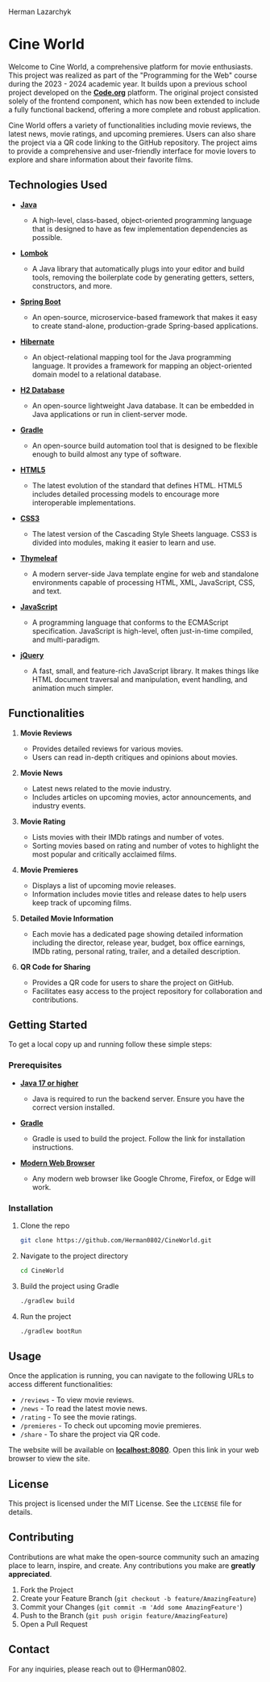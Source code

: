 Herman Lazarchyk

# Cine World

Welcome to Cine World, a comprehensive platform for movie enthusiasts. This project was realized as part of the "Programming for the Web" course during the 2023 - 2024 academic year. It builds upon a previous school project developed on the **[Code.org](https://codeprojects.org/projects/weblab/oWZ1sXb3rGhatqboFaIh56AwPL4HncKjDDGfZTJVnk8/)** platform. The original project consisted solely of the frontend component, which has now been extended to include a fully functional backend, offering a more complete and robust application.

Cine World offers a variety of functionalities including movie reviews, the latest news, movie ratings, and upcoming premieres. Users can also share the project via a QR code linking to the GitHub repository. The project aims to provide a comprehensive and user-friendly interface for movie lovers to explore and share information about their favorite films.

## Technologies Used

- **[Java](https://www.java.com)**
    - A high-level, class-based, object-oriented programming language that is designed to have as few implementation dependencies as possible.

- **[Lombok](https://projectlombok.org)**
    - A Java library that automatically plugs into your editor and build tools, removing the boilerplate code by generating getters, setters, constructors, and more.

- **[Spring Boot](https://spring.io/projects/spring-boot)**
    - An open-source, microservice-based framework that makes it easy to create stand-alone, production-grade Spring-based applications.

- **[Hibernate](https://hibernate.org)**
    - An object-relational mapping tool for the Java programming language. It provides a framework for mapping an object-oriented domain model to a relational database.

- **[H2 Database](https://www.h2database.com)**
    - An open-source lightweight Java database. It can be embedded in Java applications or run in client-server mode.

- **[Gradle](https://gradle.org)**
    - An open-source build automation tool that is designed to be flexible enough to build almost any type of software.

- **[HTML5](https://developer.mozilla.org/en-US/docs/Web/Guide/HTML/HTML5)**
    - The latest evolution of the standard that defines HTML. HTML5 includes detailed processing models to encourage more interoperable implementations.

- **[CSS3](https://developer.mozilla.org/en-US/docs/Web/CSS)**
    - The latest version of the Cascading Style Sheets language. CSS3 is divided into modules, making it easier to learn and use.

- **[Thymeleaf](https://www.thymeleaf.org)**
    - A modern server-side Java template engine for web and standalone environments capable of processing HTML, XML, JavaScript, CSS, and text.

- **[JavaScript](https://developer.mozilla.org/en-US/docs/Web/JavaScript)**
    - A programming language that conforms to the ECMAScript specification. JavaScript is high-level, often just-in-time compiled, and multi-paradigm.

- **[jQuery](https://jquery.com)**
    - A fast, small, and feature-rich JavaScript library. It makes things like HTML document traversal and manipulation, event handling, and animation much simpler.

## Functionalities

1. **Movie Reviews**
    - Provides detailed reviews for various movies.
    - Users can read in-depth critiques and opinions about movies.

2. **Movie News**
    - Latest news related to the movie industry.
    - Includes articles on upcoming movies, actor announcements, and industry events.

3. **Movie Rating**
    - Lists movies with their IMDb ratings and number of votes.
    - Sorting movies based on rating and number of votes to highlight the most popular and critically acclaimed films.

4. **Movie Premieres**
    - Displays a list of upcoming movie releases.
    - Information includes movie titles and release dates to help users keep track of upcoming films.

5. **Detailed Movie Information**
    - Each movie has a dedicated page showing detailed information including the director, release year, budget, box office earnings, IMDb rating, personal rating, trailer, and a detailed description.

6. **QR Code for Sharing**
    - Provides a QR code for users to share the project on GitHub.
    - Facilitates easy access to the project repository for collaboration and contributions.

## Getting Started

To get a local copy up and running follow these simple steps:

### Prerequisites

- **[Java 17 or higher](https://www.oracle.com/java/technologies/downloads/#java17)**
    - Java is required to run the backend server. Ensure you have the correct version installed.

- **[Gradle](https://gradle.org/install/)**
    - Gradle is used to build the project. Follow the link for installation instructions.

- **[Modern Web Browser](https://www.google.com/chrome/)**
    - Any modern web browser like Google Chrome, Firefox, or Edge will work.

### Installation

1. Clone the repo
   ```sh
   git clone https://github.com/Herman0802/CineWorld.git
   ```
2. Navigate to the project directory
   ```sh
   cd CineWorld
   ```
3. Build the project using Gradle
   ```sh
   ./gradlew build
   ```
4. Run the project
   ```sh
   ./gradlew bootRun
   ```

## Usage

Once the application is running, you can navigate to the following URLs to access different functionalities:

- `/reviews` - To view movie reviews.
- `/news` - To read the latest movie news.
- `/rating` - To see the movie ratings.
- `/premieres` - To check out upcoming movie premieres.
- `/share` - To share the project via QR code.

The website will be available on **[localhost:8080](http://localhost:8080)**. Open this link in your web browser to view the site.

## License

This project is licensed under the MIT License. See the `LICENSE` file for details.

## Contributing

Contributions are what make the open-source community such an amazing place to learn, inspire, and create. Any contributions you make are **greatly appreciated**.

1. Fork the Project
2. Create your Feature Branch (`git checkout -b feature/AmazingFeature`)
3. Commit your Changes (`git commit -m 'Add some AmazingFeature'`)
4. Push to the Branch (`git push origin feature/AmazingFeature`)
5. Open a Pull Request

## Contact

For any inquiries, please reach out to @Herman0802.
